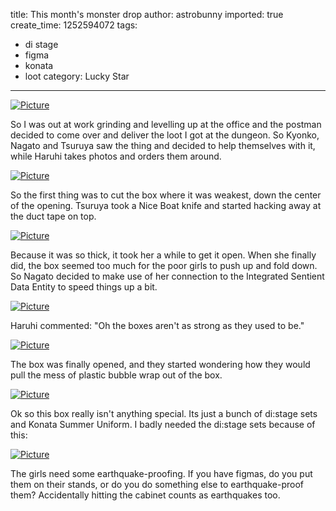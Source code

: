 title: This month's monster drop
author: astrobunny
imported: true
create_time: 1252594072
tags:
- di stage
- figma
- konata
- loot
category: Lucky Star
---
 [![](wp-uploads/2009/09/wpid-100-7738-500x375.jpg "Picture")](/images/wp-uploads/2009/09/wpid-100-7738.jpg)  
  
So I was out at work grinding and levelling up at the office and the postman decided to come over and deliver the loot I got at the dungeon. So Kyonko, Nagato and Tsuruya saw the thing and decided to help themselves with it, while Haruhi takes photos and orders them around.  
<!--more-->  
 [![](wp-uploads/2009/09/wpid-100-7740-500x375.jpg "Picture")](/images/wp-uploads/2009/09/wpid-100-7740.jpg)  
  
So the first thing was to cut the box where it was weakest, down the center of the opening. Tsuruya took a Nice Boat knife and started hacking away at the duct tape on top.  
  
 [![](wp-uploads/2009/09/wpid-100-7741-500x375.jpg "Picture")](/images/wp-uploads/2009/09/wpid-100-7741.jpg)  
  
Because it was so thick, it took her a while to get it open. When she finally did, the box seemed too much for the poor girls to push up and fold down. So Nagato decided to make use of her connection to the Integrated Sentient Data Entity to speed things up a bit.  
  
 [![](wp-uploads/2009/09/wpid-100-7742-500x375.jpg "Picture")](/images/wp-uploads/2009/09/wpid-100-7742.jpg)  
  
Haruhi commented: "Oh the boxes aren't as strong as they used to be."  
  
 [![](wp-uploads/2009/09/wpid-100-7745-500x375.jpg "Picture")](/images/wp-uploads/2009/09/wpid-100-7745.jpg)  
  
The box was finally opened, and they started wondering how they would pull the mess of plastic bubble wrap out of the box.  
  
 [![](wp-uploads/2009/09/wpid-100-7746-500x375.jpg "Picture")](/images/wp-uploads/2009/09/wpid-100-7746.jpg)  
  
Ok so this box really isn't anything special. Its just a bunch of di:stage sets and Konata Summer Uniform. I badly needed the di:stage sets because of this:  
  
 [![](wp-uploads/2009/09/wpid-100-6530-500x375.jpg "Picture")](/images/wp-uploads/2009/09/wpid-100-6530.jpg)  
  
The girls need some earthquake-proofing. If you have figmas, do you put them on their stands, or do you do something else to earthquake-proof them? Accidentally hitting the cabinet counts as earthquakes too.